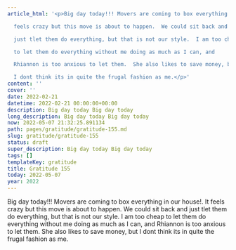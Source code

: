 ```yaml
---
article_html: '<p>Big day today!!! Movers are coming to box everything in our house!.  It

  feels crazy but this move is about to happen.  We could sit back and

  just tlet them do everything, but that is not our style.  I am too cheap

  to let them do everything without me doing as much as I can, and

  Rhiannon is too anxious to let them.  She also likes to save money, but

  I dont think its in quite the frugal fashion as me.</p>'
content: ''
cover: ''
date: 2022-02-21
datetime: 2022-02-21 00:00:00+00:00
description: Big day today Big day today
long_description: Big day today Big day today
now: 2022-05-07 21:32:25.891134
path: pages/gratitude/gratitude-155.md
slug: gratitude/gratitude-155
status: draft
super_description: Big day today Big day today
tags: []
templateKey: gratitude
title: Gratitude 155
today: 2022-05-07
year: 2022
---
```


Big day today!!! Movers are coming to box everything in our house!.  It
feels crazy but this move is about to happen.  We could sit back and
just tlet them do everything, but that is not our style.  I am too cheap
to let them do everything without me doing as much as I can, and
Rhiannon is too anxious to let them.  She also likes to save money, but
I dont think its in quite the frugal fashion as me.